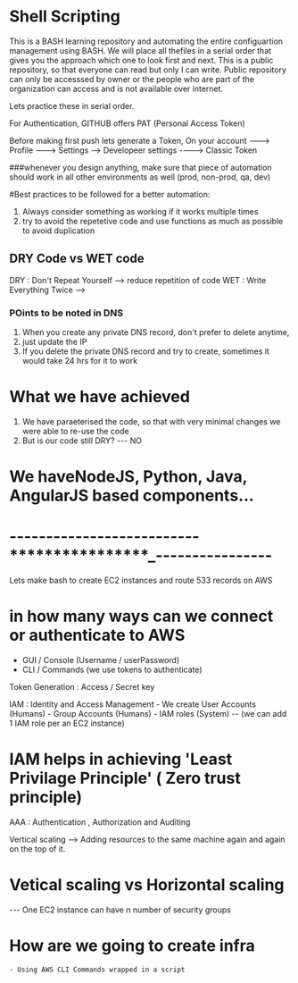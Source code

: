 # Shell Scripting
This is a BASH learning repository and automating the entire configuartion management using BASH.
We will place all thefiles in a serial order that gives you the approach which one to look first and next.
This is a public repository, so that everyone can read but only I can write.
Public repository can only be accesssed by owner or the people who are part of the organization can access and is not available over internet.

Lets practice these in serial order.

For Authentication, GITHUB offers PAT (Personal Access Token)

Before making first push lets generate a Token,
On your account  ---> Profile ---> Settings --> Developeer settings ----> Classic Token


###whenever you design anything, make sure that piece of automation should work in all other environments as well (prod, non-prod, qa, dev)

#Best practices to be followed for a better automation:

1) Always consider something as working if it works multiple times
2) try to avoid the repetetive code and use functions as much as possible to avoid duplication

## DRY Code vs WET code
DRY : Don't Repeat Yourself  --> reduce repetition of code
WET : Write Everything Twice --> 

### POints to be noted in DNS
1. When you create any private DNS record, don't prefer to delete anytime, 
2. just update the IP
3. If you delete the private DNS record and try to create, sometimes it would take 24 hrs for it to work

# What we have achieved
1. We have paraeterised the code, so that with very minimal changes we were able to re-use the code
2. But is our code still DRY? --- NO


# We haveNodeJS, Python, Java, AngularJS based components...

# -----------------*********---------*************************_----------------
Lets make bash to create EC2 instances and route 533 records on AWS

# in how many ways can we connect or authenticate to AWS
* GUI / Console (Username / userPassword)
* CLI / Commands (we use tokens to authenticate)

Token Generation : Access / Secret key

IAM : Identity and Access Management
    - We create User Accounts   (Humans)
    - Group Accounts            (Humans)
    - IAM roles                 (System) -- (we can add 1 IAM role per an EC2 instance)

# IAM helps in achieving 'Least Privilage Principle' ( Zero trust principle)
AAA : Authentication , Authorization and Auditing


Vertical scaling --> Adding resources to the same machine again and again on the top of it.

# Vetical scaling vs Horizontal scaling


--- One EC2 instance can have n number of security groups

# How are we going to create infra
    - Using AWS CLI Commands wrapped in a script
    